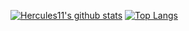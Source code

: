 [![Hercules11's github stats](https://github-readme-stats.vercel.app/api?username=Hercules11&theme=material-palenight&count_private=true&hide=contribs)](https://github.com/anuraghazra/github-readme-stats)
[![Top Langs](https://github-readme-stats.vercel.app/api/top-langs/?username=Hercules11&theme=material-palenight&hide=Jupyter&layout=compact)](https://github.com/anuraghazra/github-readme-stats)
